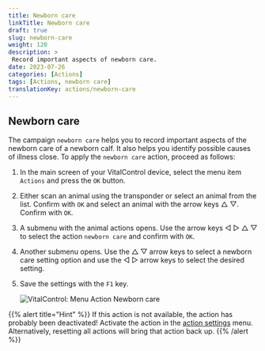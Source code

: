 ```yaml
---
title: Newborn care
linkTitle: Newborn care
draft: true
slug: newborn-care
weight: 120
description: >
 Record important aspects of newborn care.
date: 2023-07-26
categories: [Actions]
tags: [Actions, newborn care]
translationKey: actions/newborn-care
---
```


## Newborn care

The campaign `newborn care` helps you to record important aspects of the newborn care of a newborn calf. It also helps you identify possible causes of illness
close. To apply the `newborn care` action, proceed as follows:

1. In the main screen of your VitalControl device, select the menu item `Actions` and press the `OK` button.

2. Either scan an animal using the transponder or select an animal from the list. Confirm with `OK` and select an animal with the arrow keys △ ▽. Confirm with `OK`.

3. A submenu with the animal actions opens. Use the arrow keys ◁ ▷ △ ▽ to select the action `newborn care` and confirm with `OK`.

4. Another submenu opens. Use the △ ▽ arrow keys to select a newborn care setting option and use the ◁ ▷ arrow keys to select the desired setting.

5. Save the settings with the `F1` key.

    ![VitalControl: Menu Action Newborn care](../images/newborncare.png "Newborn care")

{{% alert title="Hint" %}}
If this action is not available, the action has probably been deactivated! Activate the action in the [action settings](../settings/) menu. Alternatively, resetting all actions will bring that action back up.
{{% /alert %}}

